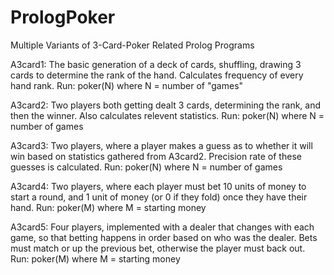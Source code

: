 # PrologPoker
Multiple Variants of 3-Card-Poker Related Prolog Programs

A3card1: The basic generation of a deck of cards, shuffling, drawing 3 cards to determine the rank of the hand. Calculates frequency of every hand rank. Run: poker(N) where N = number of "games"

A3card2: Two players both getting dealt 3 cards, determining the rank, and then the winner. Also calculates relevent statistics. Run: poker(N) where N = number of games

A3card3: Two players, where a player makes a guess as to whether it will win based on statistics gathered from A3card2. Precision rate of these guesses is calculated. Run: poker(N) where N = number of games

A3card4: Two players, where each player must bet 10 units of money to start a round, and 1 unit of money (or 0 if they fold) once they have their hand. Run: poker(M) where M = starting money

A3card5: Four players, implemented with a dealer that changes with each game, so that betting happens in order based on who was the dealer. Bets must match or up the previous bet, otherwise the player must back out. Run: poker(M) where M = starting money
